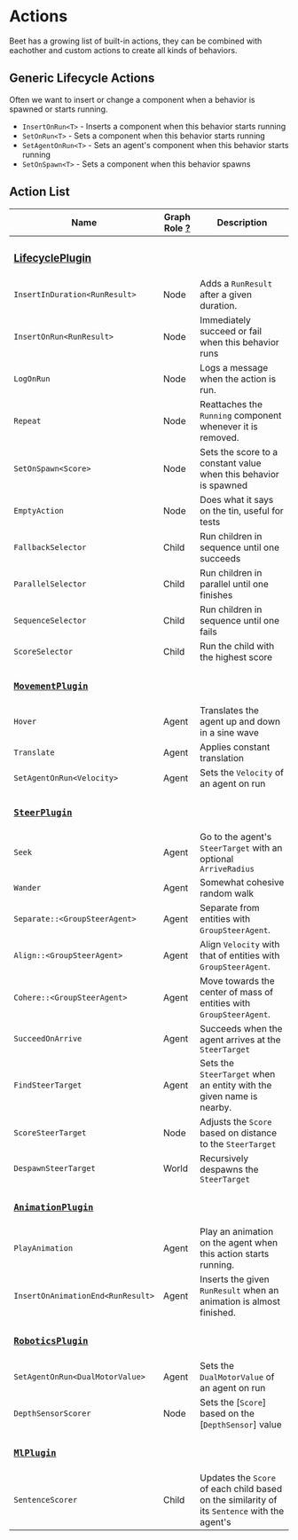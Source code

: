# Actions

Beet has a growing list of built-in actions, they can be combined with eachother and custom actions to create all kinds of behaviors.

## Generic Lifecycle Actions

Often we want to insert or change a component when a behavior is spawned or starts running.

- `InsertOnRun<T>` - Inserts a component when this behavior starts running
- `SetOnRun<T>` - Sets a component when this behavior starts running
- `SetAgentOnRun<T>` - Sets an agent's component when this behavior starts running
- `SetOnSpawn<T>` - Sets a component when this behavior spawns

## Action List

| Name                                          | Graph Role [?](./concepts.md#graph-roles) | Description                                                                                  |
| --------------------------------------------- | ----------------------------------------- | -------------------------------------------------------------------------------------------- |
| <h3>[LifecyclePlugin][LifecyclePlugin]</h3>   |                                           |                                                                                              |
| `InsertInDuration<RunResult>`                 | Node                                      | Adds a `RunResult` after a given duration.                                                   |
| `InsertOnRun<RunResult>`                      | Node                                      | Immediately succeed or fail when this behavior runs                                          |
| `LogOnRun`                                    | Node                                      | Logs a message when the action is run.                                                       |
| `Repeat`                                      | Node                                      | Reattaches the `Running` component whenever it is removed.                                   |
| `SetOnSpawn<Score>`                           | Node                                      | Sets the score to a constant value when this behavior is spawned                             |
| `EmptyAction`                                 | Node                                      | Does what it says on the tin, useful for tests                                               |
| `FallbackSelector`                            | Child                                     | Run children in sequence until one succeeds                                                  |
| `ParallelSelector`                            | Child                                     | Run children in parallel until one finishes                                                  |
| `SequenceSelector`                            | Child                                     | Run children in sequence until one fails                                                     |
| `ScoreSelector`                               | Child                                     | Run the child with the highest score                                                         |
| <h3>[`MovementPlugin`][MovementPlugin]</h3>   |                                           |                                                                                              |
| `Hover`                                       | Agent                                     | Translates the agent up and down in a sine wave                                              |
| `Translate`                                   | Agent                                     | Applies constant translation                                                                 |
| `SetAgentOnRun<Velocity>`                     | Agent                                     | Sets the `Velocity` of an agent on run                                                       |
| <h3>[`SteerPlugin`][SteerPlugin]</h3>         |                                           |                                                                                              |
| `Seek`                                        | Agent                                     | Go to the agent's `SteerTarget` with an optional `ArriveRadius`                              |
| `Wander`                                      | Agent                                     | Somewhat cohesive random walk                                                                |
| `Separate::<GroupSteerAgent>`                 | Agent                                     | Separate from entities with `GroupSteerAgent`.                                               |
| `Align::<GroupSteerAgent>`                    | Agent                                     | Align `Velocity` with that of entities with `GroupSteerAgent`.                               |
| `Cohere::<GroupSteerAgent>`                   | Agent                                     | Move towards the center of mass of entities with `GroupSteerAgent`.                          |
| `SucceedOnArrive`                             | Agent                                     | Succeeds when the agent arrives at the `SteerTarget`                                         |
| `FindSteerTarget`                             | Agent                                     | Sets the `SteerTarget` when an entity with the given name is nearby.                         |
| `ScoreSteerTarget`                            | Node                                      | Adjusts the `Score` based on distance to the `SteerTarget`                                   |
| `DespawnSteerTarget`                          | World                                     | Recursively despawns the `SteerTarget`                                                       |
| <h3>[`AnimationPlugin`][AnimationPlugin]</h3> |                                           |                                                                                              |
| `PlayAnimation`                               | Agent                                     | Play an animation on the agent when this action starts running.                              |
| `InsertOnAnimationEnd<RunResult>`             | Agent                                     | Inserts the given `RunResult` when an animation is almost finished.                          |
| <h3>[`RoboticsPlugin`][RoboticsPlugin]</h3>   |                                           |                                                                                              |
| `SetAgentOnRun<DualMotorValue>`               | Agent                                     | Sets the `DualMotorValue` of an agent on run                                                 |
| `DepthSensorScorer`                           | Node                                      | Sets the [`Score`] based on the [`DepthSensor`] value                                        |
| <h3>[`MlPlugin`][MlPlugin]</h3>               |                                           |                                                                                              |
| `SentenceScorer`                              | Child                                     | Updates the `Score` of each child based on the similarity of its `Sentence` with the agent's |

[LifecyclePlugin]:https://github.com/mrchantey/beet/blob/main/crates/beet_ecs/src/lifecycle/lifecycle_plugin.rs
[MovementPlugin]:https://github.com/mrchantey/beet/blob/main/crates/beet_core/src/movement/movement_plugin.rs
[SteerPlugin]:https://github.com/mrchantey/beet/blob/main/crates/beet_core/src/steer/steer_plugin.rs
[AnimationPlugin]:https://github.com/mrchantey/beet/blob/main/crates/beet_core/src/animation/animation_plugin.rs
[MlPlugin]:https://github.com/mrchantey/beet/blob/main/crates/beet_ml/src/ml_module/ml_plugin.rs
[RoboticsPlugin]:https://github.com/mrchantey/beet/blob/main/crates/beet_core/src/robotics/robotics_plugin.rs